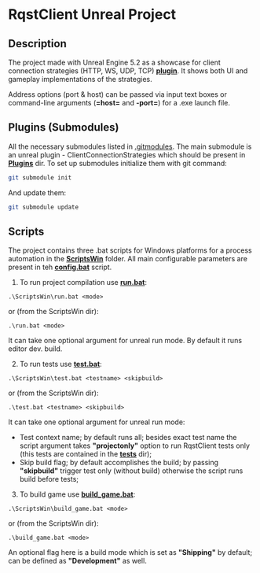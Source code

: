 # RqstClient Unreal Project

## Description

The project made with Unreal Engine 5.2 as a showcase for client connection strategies (HTTP, WS, UDP, TCP) **[plugin](https://github.com/Andrew1407/ClientConnectionStrategies)**. It shows both UI and gameplay implementations of the strategies. 

Address options (port & host) can be passed via input text boxes or command-line arguments (**=host=** and **-port=**) for a .exe launch file.

## Plugins (Submodules)

All the necessary submodules listed in [.gitmodules](.gitmodules). The main submodule is an unreal plugin - ClientConnectionStrategies which should be present in **[Plugins](./Plugins/)** dir. To set up submodules initialize them with git command:

```bash
git submodule init
```

And update them:

```bash
git submodule update
```

## Scripts

The project contains three .bat scripts for Windows platforms for a process automation in the **[ScriptsWin](./ScriptsWin)** folder. All main configurable parameters are present in teh **[config.bat](./ScriptsWin/config.bat)** script.

1. To run project compilation use **[run.bat](./ScriptsWin/run.bat)**:

```batch
.\ScriptsWin\run.bat <mode>
```

or (from the ScriptsWin dir):

```batch
.\run.bat <mode>
```

It can take one optional argument for unreal run mode. By default it runs editor dev. build.

2. To run tests use **[test.bat](./ScriptsWin/test.bat)**:

```batch
.\ScriptsWin\test.bat <testname> <skipbuild>
```

or (from the ScriptsWin dir):

```batch
.\test.bat <testname> <skipbuild>
```

It can take one optional argument for unreal run mode:
+ Test context name; by default runs all; besides exact test name the script argument takes **"projectonly"** option to run RqstClient tests only (this tests are contained in the **[tests](./Source/RqstClient/Private/Tests/)** dir);
+ Skip build flag; by default accomplishes the build; by passing **"skipbuild"** trigger test only (without build) otherwise the script runs build before tests; 

3. To build game use **[build_game.bat](./ScriptsWin/build_game.bat)**:

```batch
.\ScriptsWin\build_game.bat <mode>
```

or (from the ScriptsWin dir):

```batch
.\build_game.bat <mode>
```

An optional flag here is a build mode which is set as **"Shipping"** by default; can be defined as **"Development"** as well.
